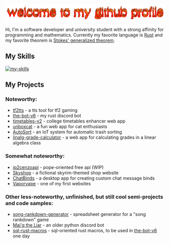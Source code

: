 ![welcome](./welcome-to-my-github-profile.gif)

Hi, I'm a software developer and university student with a strong affinity for programming and mathematics. Currently my favorite language is [Rust](https://www.rust-lang.org/) and my favorite theorem is [Stokes' generalized theorem](https://en.wikipedia.org/wiki/Generalized_Stokes_theorem).

## My Skills

[![my-skills](https://skillicons.dev/icons?i=rust,py,c,cs,dotnet,html,css,js,ts,nodejs,react,remix,angular,tailwind,bootstrap,materialui,express,fastapi,postman,prisma,mongodb,sqlite,postgresql,supabase,raspberrypi,aws,vercel,bash,latex,md)](https://skillicons.dev)

## My Projects

### Noteworthy:

- [tf2tts](https://github.com/rootofminus1atu/tf2tts) - a tts tool for tf2 gaming
- [the-bot-v6](https://github.com/rootofminus1atu/the-bot-v6) - my rust discord bot
- [timetables-v2](https://github.com/rootofminus1atu/timetables-v2) - college timetables enhancer web app
- [unboxcat](https://github.com/rootofminus1atu/unboxcat) - a fun web app for cat enthusiasts
- [AutoSort](https://github.com/AmethystCash/AutoSort) - an IoT system for automatic trash sorting
- [linalg-grade-calculator](https://github.com/rootofminus1atu/linalg-grade-calculator) - a web app for calculating grades in a linear algebra class

### Somewhat noteworthy:

- [jp2cenzoapi](https://github.com/rootofminus1atu/jp2cenzoapi) - pope-oriented free api (WIP)
- [Skyshop](https://github.com/rootofminus1atu/Skyshop) - a fictional skyrim-themed shop website
- [ChatBinds](https://github.com/rootofminus1atu/ChatBinds) - a desktop app for creating custom chat message binds
- [Vaporvape](https://github.com/rootofminus1atu/Vaporvape) - one of my first websites

### Other less-noteworthy, unfinished, but still cool semi-projects and code samples:

- [song-rankdown-generator](https://github.com/rootofminus1atu/Python-tings/tree/main/Song%20Rankdowns/Sheet%20generator) - spreadsheet generator for a "song rankdown" game
- [Mai'q the Liar](https://github.com/rootofminus1atu/Python-tings/tree/main/Maiq%20bot) - an older python discord bot
- [sql-rust-macros](https://github.com/rootofminus1atu/Rust-tings/blob/main/marco-proc-workspace/hello_macro_derive/src/table_impl.rs) - sql-oriented rust macros, to be used in [the-bot-v6](https://github.com/rootofminus1atu/the-bot-v6) one day

